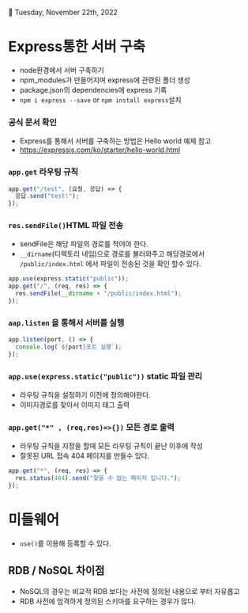 🌱 Tuesday, November 22th, 2022

# Express통한 서버 구축

- node환경에서 서버 구축하기
- npm_modules가 만들어지며 express에 관련된 폴더 생성
- package.json의 dependencies에 express 기록
- `npm i express --save` or `npm install express`설치

### 공식 문서 확인

- Express를 통해서 서버를 구축하는 방법은 Hello world 예제 참고
- https://expressjs.com/ko/starter/hello-world.html

### `app.get` 라우팅 규칙

```javascript
app.get("/test", (요청, 응답) => {
  응답.send("test!");
});
```

### `res.sendFile()`HTML 파일 전송

- sendFile은 해당 파일의 경로를 적어야 한다.
- `__dirname`(디렉토리 네임)으로 경로를 불러와주고 해당경로에서 `/public/index.html` 에서 파일이 전송된 것을 확인 할수 있다.

```javascript
app.use(express.static("public"));
app.get("/", (req, res) => {
  res.sendFile(__dirname + "/public/index.html");
});
```

### `aap.listen` 을 통해서 서버를 실행

```javascript
app.listen(port, () => {
  console.log(`${port}포트 실행`);
});
```

### `app.use(express.static("public"))` static 파일 관리

- 라우팅 규칙을 설정하기 이전에 정의해야한다.
- 이미지경로를 찾아서 이미지 태그 출력

### `app.get("*" , (req,res)=>{})` 모든 경로 출력

- 라우팅 규칙을 지정을 할때 모든 라우팅 규칙이 끝난 이후에 작성
- 잘못된 URL 접속 404 페이지를 만들수 있다.

```javascript
app.get("*", (req, res) => {
  res.status(404).send("찾을 수 없는 페이지 입니다.");
});
```

# 미들웨어

- `use()`를 이용해 등록할 수 있다.

## RDB / NoSQL 차이점

- NoSQL의 경우는 비교적 RDB 보다는 사전에 정의된 내용으로 부터 자유롭고
- RDB 사전에 엄격하게 정의된 스키마를 요구하는 경우가 많다.
